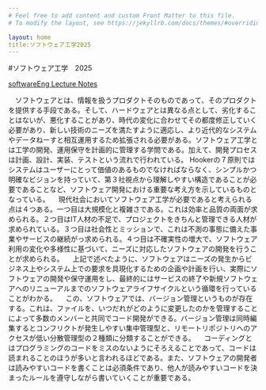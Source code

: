 ```yaml
---
# Feel free to add content and custom Front Matter to this file.
# To modify the layout, see https://jekyllrb.com/docs/themes/#overriding-theme-defaults

layout: home
title:ソフトウェア工学2025
---
```

#ソフトウェア工学　2025

[softwareEng Lecture Notes](softwareEng2025.md)

　ソフトウェアとは、情報を扱うプロダクトそのものであって、そのプロダクトを提供する手段である。そして、ハードウェアとは異なる点として、劣化することはないが、悪化することがあり、時代の変化に合わせてその都度修正していく必要があり、新しい技術のニーズを満たすように適応し、より近代的なシステムやデータねーすと相互運用するため拡張される必要がある。ソフトウェア工学とは工学の開発、運用保守を計画的に管理する学問である。加えて、開発プロセスは計画、設計、実装、テストという流れで行われている。
 Hookerの７原則ではシステムはユーザーにとって価値のあるものでなければならなく、シンプルかつ明確なビジョンを持っていて、第３社視点から理解しやすい構造であることが必要であることなど、ソフトウェア開発における重要な考え方を示しているものとなっている。
 　現代社会においてソフトウェア工学が必要であると考えられる点は４つある。一つ目は大規模化と複雑さである。これは効率と品質の両面が求められる。２つ目はIT人材の不足で、プロジェクトをきちんと管理できる人材が求められている。３つ目は社会性とミッションで、これは不測の事態に備えた事業やサービスの継続がっ求められる。４つ目は不確実性の増大で、ソフトウェア利用の変化や多様性に基づいて、ニーズに対応したソフトウェアの開発を行うことが求められる。
 　上記で述べたように、ソフトウェアはニーズの発生からビジネス上やシステム上での要求を具現化するための企画や計画を行い、実際にソフトウェアの開発や保守運用をし、最終的にはサービスの終了や新規ソフトウェアへのリニューアルまでのソフトウェアライフサイクルという循環を行っていることがわかる。
 　この、ソフトウェアでは、バージョン管理というものが存在する。これは、ファイルを、いつだれがどのように変更したのかを管理することによって多数のメンバーと共同でコード開発ができる。バージョン管理は同時編集するとコンフリクトが発生しやすい集中管理型と、リモートリポジトリへのアクセスが低い分散管理型の２種類に分類することができる。
 　コーディングとはプログラミングのコードをミスのないようにそろえることであって、コードは読まれることのほうが多いと言われるほどである。また、ソフトウェアの開発者は読みやすいコードを書くことは必須条件であり、他人が読みやすいコードを決まったルールを遵守しながら書いていくことが重要である。